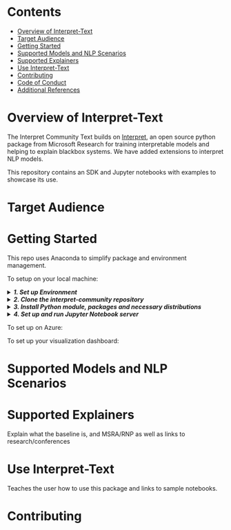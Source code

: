 # Contents

- [Overview of Interpret-Text](#overview)
- [Target Audience](#target-audience)
- [Getting Started](#getting-started)
- [Supported Models and NLP Scenarios](#models)
- [Supported Explainers](#explainers)
- [Use Interpret-Text](#use)
- [Contributing](#contrib)
- [Code of Conduct](#code-of-conduct)
- [Additional References](#Refs)

<a name="overview"></a>
# Overview of Interpret-Text
The Interpret Community Text builds on [Interpret](https://github.com/interpretml/interpret-community), an open source python package from Microsoft Research for training interpretable models and helping to explain blackbox systems. We have added extensions to interpret NLP models.

This repository contains an SDK and Jupyter notebooks with examples to showcase its use.

<a name="target-audience"></a>
# Target Audience

<a name="getting-started"></a>
# Getting Started

This repo uses Anaconda to simplify package and environment management.

To setup on your local machine:

<details><summary><strong><em>1. Set up Environment</em></strong></summary>

    a. Install Anaconda with Python >= 3.7 
       [Miniconda](https://conda.io/projects/conda/en/latest/user-guide/install/index.html) is a quick way to get started.

 
    b. Create conda environment named interp_text

```
    conda create -n interp_text python=3.7
```

    Optional, additional reading:

    - [conda cheat sheet](https://docs.conda.io/projects/conda/en/4.6.0/_downloads/52a95608c49671267e40c689e0bc00ca/conda-cheatsheet.pdf)
    - [jupyter](https://pypi.org/project/jupyter/)
    - [nb_conda](https://github.com/Anaconda-Platform/nb_conda)

<details><summary><strong><em>On Windows: c. Activate conda environment</strong></em></summary>

```
    conda activate interp_text
    pip install pytest
    pip install lightgbm
    pip install interpret-community
    pip install xgboost
    pip install tensorflow
    conda install pytorch torchvision cpuonly -c pytorch
```
</details>

<details><summary><strong><em>On Linux:</em> c. Activate conda environment</em></strong></summary>

```
    conda activate interp_text
```
</details>
<br></br>
</details>
 
<details>

<summary><strong><em>2. Clone the interpret-community repository</em></strong></summary>

Clone and cd into the repository
```
git clone https://github.com/microsoft/interpret-community-text.git
cd interpret-community-text
```
</details>

<details>
<summary><strong><em>3. Install Python module, packages and necessary distributions</em></strong></summary>


```
pip install -e ./python 
pip install pytest
pip install lightgbm
pip install interpret-community
pip install xgboost
pip install tensorflow
conda install pytorch torchvision cpuonly -c pytorch
```
If you intend to run repo tests:
```
pip install pytest
pip install lightgbm
pip install interpret-community
pip install xgboost
pip install tensorflow
conda install pytorch torchvision cpuonly -c pytorch
```

</details>

<details>
<summary><strong><em>4. Set up and run Jupyter Notebook server </em></strong></summary>

Install and run Jupyter Notebook
```
```
</details>

<!---{% from interpret.ext.blackbox import TabularExplainer %}
--->

To set up on Azure:

To set up your visualization dashboard:

# <a name="models"></a>
# Supported Models and NLP Scenarios


# <a name="explainers"></a>
# Supported Explainers
Explain what the baseline is, and MSRA/RNP as well as links to research/conferences

<a name="use"></a>
# Use Interpret-Text
Teaches the user how to use this package and links to sample notebooks. 

<a name="contrib"></a>
# Contributing
